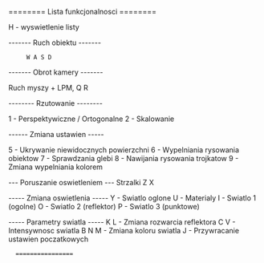 ======== Lista funkcjonalnosci ========

H - wyswietlenie listy

------- Ruch obiektu -------
         
         W A S D

------- Obrot kamery -------
   
   Ruch myszy + LPM, Q R

-------- Rzutowanie --------
 
 1 - Perspektywiczne / Ortogonalne
 2 - Skalowanie

------ Zmiana ustawien -----
 
 5 - Ukrywanie niewidocznych powierzchni
 6 - Wypelniania rysowania obiektow
 7 - Sprawdzania glebi
 8 - Nawijania rysowania trojkatow
 9 - Zmiana wypelniania kolorem

--- Poruszanie oswietleniem ---
         Strzalki Z X

----- Zmiana oswietlenia -----
 Y - Swiatlo oglone
 U - Materialy
 I - Swiatlo 1 (ogolne)
 O - Swiatlo 2 (reflektor)
 P - Swiatlo 3 (punktowe)

----- Parametry swiatla -----
 K L   - Zmiana rozwarcia reflektora
 C V   - Intensywnosc swiatla
 B N M - Zmiana koloru swiatla
 J - Przywracanie ustawien poczatkowych

      ================
